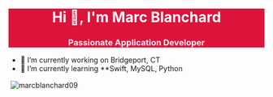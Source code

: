 <div style="background: crimson; color: white; border-radius: 10" >
  <h1 align="center">Hi 👋, I'm Marc Blanchard</h1>
  <h3 align="center">Passionate Application Developer</h3>
</div>

- 🔭 I’m currently working on Bridgeport, CT
- 🌱 I’m currently learning **Swift, MySQL, Python
<p>&nbsp;<img align="center" src="https://github-readme-stats.vercel.app/api?username=marcblanchard09&show_icons=true&locale=en" alt="marcblanchard09" /></p>
